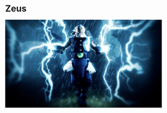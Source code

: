 # Zeus

<div align=center><img src="https://github.com/jy01331184/Zeus/blob/master/image/icon.jpg?raw=true">
</div>
